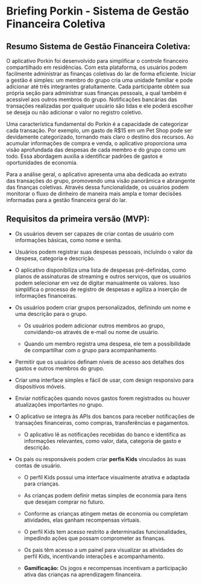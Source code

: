 # Briefing **Porkin** - Sistema de Gestão Financeira Coletiva 
## Resumo Sistema de Gestão Financeira Coletiva:

O aplicativo Porkin foi desenvolvido para simplificar o controle financeiro compartilhado em residências. Com esta plataforma, os usuários podem facilmente administrar as finanças coletivas do lar de forma eficiente. Iniciar a gestão é simples: um membro do grupo cria uma unidade familiar e pode adicionar até três integrantes gratuitamente. Cada participante obtém sua própria seção para administrar suas finanças pessoais, a qual também é acessível aos outros membros do grupo. Notificações bancárias das transações realizadas por qualquer usuário são lidas e ele poderá escolher se deseja ou não adicionar o valor no registro coletivo.  

Uma característica fundamental do Porkin é a capacidade de categorizar cada transação. Por exemplo, um gasto de R$15 em um Pet Shop pode ser devidamente categorizado, tornando mais claro o destino dos recursos. Ao acumular informações de compra e venda, o aplicativo proporciona uma visão aprofundada das despesas de cada membro e do grupo como um todo. Essa abordagem auxilia a identificar padrões de gastos e oportunidades de economia. 

Para a análise geral, o aplicativo apresenta uma aba dedicada ao extrato das transações do grupo, promovendo uma visão panorâmica e abrangente das finanças coletivas. Através dessa funcionalidade, os usuários podem monitorar o fluxo de dinheiro de maneira mais ampla e tomar decisões informadas para a gestão financeira geral do lar.  

## Requisitos da primeira versão (MVP): 

* Os usuários devem ser capazes de criar contas de usuário com informações básicas, como nome e senha. 

* Usuários podem registrar suas despesas pessoais, incluindo o valor da despesa, categoria e descrição. 

* O aplicativo disponibiliza uma lista de despesas pré-definidas, como planos de assinaturas de streaming e outros serviços, que os usuários podem selecionar em vez de digitar manualmente os valores. Isso simplifica o processo de registro de despesas e agiliza a inserção de informações financeiras.  

* Os usuários podem criar grupos personalizados, definindo um nome e uma descrição para o grupo. 

    * Os usuários podem adicionar outros membros ao grupo, convidando-os através de e-mail ou nome de usuário. 

    * Quando um membro registra uma despesa, ele tem a possibilidade de compartilhar com o grupo para acompanhamento. 

* Permitir que os usuários definam níveis de acesso aos detalhes dos gastos e outros membros do grupo.

* Criar uma interface simples e fácil de usar, com design responsivo para dispositivos móveis.

* Enviar notificações quando novos gastos forem registrados ou houver atualizações importantes no grupo.

* O aplicativo se integra às APIs dos bancos para receber notificações de transações financeiras, como compras, transferências e pagamentos. 

    * O aplicativo lê as notificações recebidas do banco e identifica as informações relevantes, como valor, data, categoria de gasto e descrição. 

* Os pais ou responsáveis podem criar **perfis Kids** vinculados às suas contas de usuário.

    * O perfil Kids possui uma interface visualmente atrativa e adaptada para crianças.

    * As crianças podem definir metas simples de economia para itens que desejam comprar no futuro.

    * Conforme as crianças atingem metas de economia ou completam atividades, elas ganham recompensas virtuais.

    * O perfil Kids tem acesso restrito a determinadas funcionalidades, impedindo ações que possam comprometer as finanças.

    * Os pais têm acesso a um painel para visualizar as atividades do perfil Kids, incentivando interações e acompanhamento.

    * **Gamificação:** Os jogos e recompensas incentivam a participação ativa das crianças na aprendizagem financeira.

